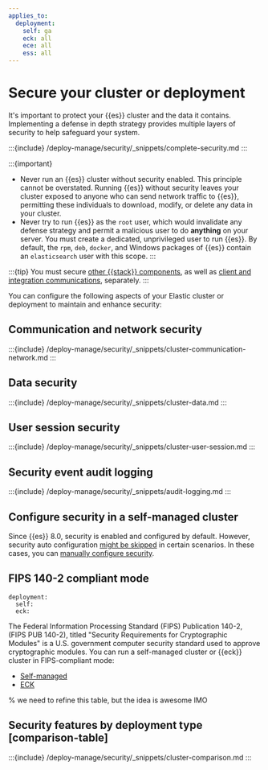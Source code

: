 ```yaml
---
applies_to:
  deployment:
    self: ga
    eck: all
    ece: all
    ess: all
---
```


# Secure your cluster or deployment

It's important to protect your {{es}} cluster and the data it contains. Implementing a defense in depth strategy provides multiple layers of security to help safeguard your system.

:::{include} /deploy-manage/security/_snippets/complete-security.md
:::

:::{important}
* Never run an {{es}} cluster without security enabled. This principle cannot be overstated. Running {{es}} without security leaves your cluster exposed to anyone who can send network traffic to {{es}}, permitting these individuals to download, modify, or delete any data in your cluster.
* Never try to run {{es}} as the `root` user, which would invalidate any defense strategy and permit a malicious user to do **anything** on your server. You must create a dedicated, unprivileged user to run {{es}}. By default, the `rpm`, `deb`, `docker`, and Windows packages of {{es}} contain an `elasticsearch` user with this scope.
::: 

:::{tip}
You must secure [other {{stack}} components](/deploy-manage/security/secure-clients-integrations.md), as well as [client and integration communications](/deploy-manage/security/httprest-clients-security.md), separately.
:::

You can configure the following aspects of your Elastic cluster or deployment to maintain and enhance security:

## Communication and network security

:::{include} /deploy-manage/security/_snippets/cluster-communication-network.md
:::

## Data security

:::{include} /deploy-manage/security/_snippets/cluster-data.md
:::
 
## User session security

:::{include} /deploy-manage/security/_snippets/cluster-user-session.md
:::

## Security event audit logging

:::{include} /deploy-manage/security/_snippets/audit-logging.md
:::

## Configure security in a self-managed cluster

Since {{es}} 8.0, security is enabled and configured by default. However, security auto configuration [might be skipped](/deploy-manage/security/manually-configure-security-in-self-managed-cluster.md#stack-skip-auto-configuration) in certain scenarios. In these cases, you can [manually configure security](/deploy-manage/security/manually-configure-security-in-self-managed-cluster.md).

## FIPS 140-2 compliant mode
```{applies_to}
deployment:
  self:
  eck:
```

The Federal Information Processing Standard (FIPS) Publication 140-2, (FIPS PUB 140-2), titled "Security Requirements for Cryptographic Modules" is a U.S. government computer security standard used to approve cryptographic modules. You can run a self-managed cluster or {{eck}} cluster in FIPS-compliant mode:

* [Self-managed](/deploy-manage/security/fips-140-2.md)
* [ECK](/deploy-manage/deploy/cloud-on-k8s/deploy-fips-compatible-version-of-eck.md)

% we need to refine this table, but the idea is awesome IMO

## Security features by deployment type [comparison-table]

:::{include} /deploy-manage/security/_snippets/cluster-comparison.md
:::